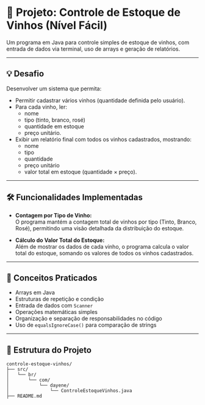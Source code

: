 # 🍷 Projeto: Controle de Estoque de Vinhos (Nível Fácil)

Um programa em Java para controle simples de estoque de vinhos, com entrada de dados via terminal, uso de arrays e geração de relatórios.

---

## 💡 Desafio

Desenvolver um sistema que permita:

- Permitir cadastrar vários vinhos (quantidade definida pelo usuário).
- Para cada vinho, ler:
  - nome 
  - tipo (tinto, branco, rosé)
  - quantidade em estoque 
  - preço unitário.
- Exibir um relatório final com todos os vinhos cadastrados, mostrando: 
  - nome 
  - tipo
  - quantidade
  - preço unitário
  - valor total em estoque (quantidade × preço).

---
## 🛠️ Funcionalidades Implementadas

- **Contagem por Tipo de Vinho:**  
  O programa mantém a contagem total de vinhos por tipo (Tinto, Branco, Rosé), permitindo uma visão detalhada da distribuição do estoque.

- **Cálculo do Valor Total do Estoque:**  
  Além de mostrar os dados de cada vinho, o programa calcula o valor total do estoque, somando os valores de todos os vinhos cadastrados.
---

## 🧠 Conceitos Praticados

- Arrays em Java
- Estruturas de repetição e condição
- Entrada de dados com `Scanner`
- Operações matemáticas simples
- Organização e separação de responsabilidades no código
- Uso de `equalsIgnoreCase()` para comparação de strings

---

## 📁 Estrutura do Projeto

```
controle-estoque-vinhos/
├── src/
│   └── br/
│       └── com/
│           └── dayene/
│               └── ControleEstoqueVinhos.java
├── README.md
```